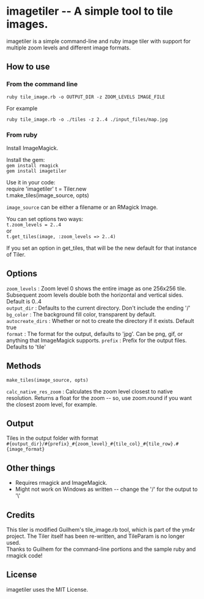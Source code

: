 # imagetiler -- A simple tool to tile images.

imagetiler is a simple command-line and ruby image tiler with support for multiple zoom levels and different image formats.


## How to use

### From the command line

`ruby tile_image.rb -o OUTPUT_DIR -z ZOOM_LEVELS IMAGE_FILE`  

For example

`ruby tile_image.rb -o ./tiles -z 2..4 ./input_files/map.jpg`


### From ruby

Install ImageMagick.

Install the gem:  
`gem install rmagick`  
`gem install imagetiler`

Use it in your code:  
	require 'imagetiler' 
	t = Tiler.new   
	t.make_tiles(image_source, opts)

`image_source` can be either a filename or an RMagick Image.

You can set options two ways:  
`t.zoom_levels = 2..4`  
or  
`t.get_tiles(image, :zoom_levels => 2..4)`

If you set an option in get_tiles, that will be the new default for that instance of Tiler.


## Options

`zoom_levels` : Zoom level 0 shows the entire image as one 256x256 tile. Subsequent zoom levels double both the horizontal and vertical sides. Default is 0..4  
`output_dir` : Defaults to the current directory. Don't include the ending '/'  
`bg_color` : The background fill color, transparent by default.  
`autocreate_dirs` : Whether or not to create the directory if it exists. Default true  
`format` : The format for the output, defaults to 'jpg'. Can be png, gif, or anything that ImageMagick supports. 
`prefix` : Prefix for the output files. Defaults to 'tile'


## Methods

`make_tiles(image_source, opts)`  

`calc_native_res_zoom` : Calculates the zoom level closest to native resolution. Returns a float for the zoom -- so, use zoom.round if you want the closest zoom level, for example.


## Output
Tiles in the output folder with format  
`#{output_dir}/#{prefix}_#{zoom_level}_#{tile_col}_#{tile_row}.#{image_format}`


## Other things
* Requires rmagick and ImageMagick.
* Might not work on Windows as written -- change the '/' for the output to '\\'


## Credits
This tiler is modified Guilhem's tile_image.rb tool, which is part of the ym4r project. The Tiler itself has been re-written, and TileParam is no longer used.  
Thanks to Guilhem for the command-line portions and the sample ruby and rmagick code!


## License
imagetiler uses the MIT License.
